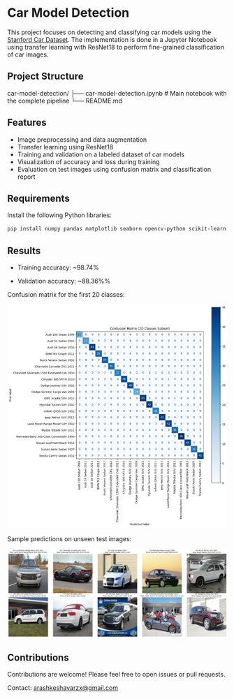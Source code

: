 # Car Model Detection
This project focuses on detecting and classifying car models using the [Stanford Car Dataset](https://www.kaggle.com/datasets/jutrera/stanford-car-dataset-images-in-224x224). The implementation is done in a Jupyter Notebook using transfer learning with ResNet18 to perform fine-grained classification of car images.


## Project Structure

car-model-detection/
├── car-model-detection.ipynb # Main notebook with the complete pipeline
└── README.md 


## Features

- Image preprocessing and data augmentation
- Transfer learning using ResNet18
- Training and validation on a labeled dataset of car models
- Visualization of accuracy and loss during training
- Evaluation on test images using confusion matrix and classification report


## Requirements

Install the following Python libraries:

```bash
pip install numpy pandas matplotlib seaborn opencv-python scikit-learn torch torchvision
```

## Results

- Training accuracy: ~98.74%

- Validation accuracy: ~88.36%%

Confusion matrix for the first 20 classes:

![Confusion Matrix](assets/cm.png)

Sample predictions on unseen test images:

![Predictions](assets/predictions.png)


## Contributions
Contributions are welcome! Please feel free to open issues or pull requests.

Contact: arashkeshavarzx@gmail.com







